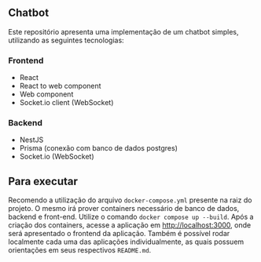 ## Chatbot

Este repositório apresenta uma implementação de um chatbot simples, utilizando as seguintes tecnologias:

### Frontend
 - React
 - React to web component
 - Web component
 - Socket.io client (WebSocket)

### Backend
 - NestJS
 - Prisma (conexão com banco de dados postgres)
 - Socket.io (WebSocket)

## Para executar

Recomendo a utilização do arquivo `docker-compose.yml` presente na raiz do projeto. O mesmo irá prover containers necessário de banco de dados, backend e front-end. Utilize o comando `docker compose up --build`. Após a criação dos containers, acesse a aplicação em [http://localhost:3000](http://localhost:3000), onde será apresentado o frontend da aplicação. Também é possível rodar localmente cada uma das aplicações individualmente, as quais possuem orientações em seus respectivos `README.md`.